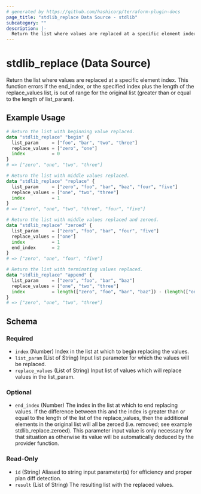 ```yaml
---
# generated by https://github.com/hashicorp/terraform-plugin-docs
page_title: "stdlib_replace Data Source - stdlib"
subcategory: ""
description: |-
  Return the list where values are replaced at a specific element index. This function errors if the end_index, or the specified index plus the length of the replace_values list, is out of range for the original list (greater than or equal to the length of list_param).
---
```


# stdlib_replace (Data Source)

Return the list where values are replaced at a specific element index. This function errors if the end_index, or the specified index plus the length of the replace_values list, is out of range for the original list (greater than or equal to the length of list_param).

## Example Usage

```terraform
# Return the list with beginning value replaced.
data "stdlib_replace" "begin" {
  list_param     = ["foo", "bar", "two", "three"]
  replace_values = ["zero", "one"]
  index          = 0
}
# => ["zero", "one", "two", "three"]

# Return the list with middle values replaced.
data "stdlib_replace" "replace" {
  list_param     = ["zero", "foo", "bar", "baz", "four", "five"]
  replace_values = ["one", "two", "three"]
  index          = 1
}
# => ["zero", "one", "two", "three", "four", "five"]

# Return the list with middle values replaced and zeroed.
data "stdlib_replace" "zeroed" {
  list_param     = ["zero", "foo", "bar", "four", "five"]
  replace_values = ["one"]
  index          = 1
  end_index      = 2
}
# => ["zero", "one", "four", "five"]

# Return the list with terminating values replaced.
data "stdlib_replace" "append" {
  list_param     = ["zero", "foo", "bar", "baz"]
  replace_values = ["one", "two", "three"]
  index          = length(["zero", "foo", "bar", "baz"]) - (length(["one", "two", "three"]))
}
# => ["zero", "one", "two", "three"]
```

<!-- schema generated by tfplugindocs -->
## Schema

### Required

- `index` (Number) Index in the list at which to begin replacing the values.
- `list_param` (List of String) Input list parameter for which the values will be replaced.
- `replace_values` (List of String) Input list of values which will replace values in the list_param.

### Optional

- `end_index` (Number) The index in the list at which to end replacing values. If the difference between this and the index is greater than or equal to the length of the list of the replace_values, then the additional elements in the original list will all be zeroed (i.e. removed; see example stdlib_replace.zeroed). This parameter input value is only necessary for that situation as otherwise its value will be automatically deduced by the provider function.

### Read-Only

- `id` (String) Aliased to string input parameter(s) for efficiency and proper plan diff detection.
- `result` (List of String) The resulting list with the replaced values.
